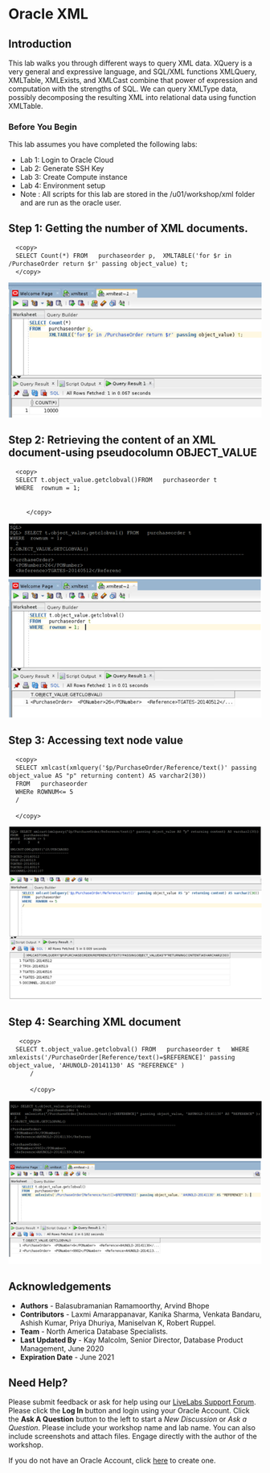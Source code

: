 # Oracle XML 

## Introduction

 This lab walks you through different ways to query XML data. XQuery is a very general and expressive language, and SQL/XML functions XMLQuery, XMLTable, XMLExists, and XMLCast combine that power of expression and computation with the strengths of SQL.
 We can query XMLType data, possibly decomposing the resulting XML into relational data using function XMLTable.

### Before You Begin

This lab assumes you have completed the following labs:
- Lab 1:  Login to Oracle Cloud
- Lab 2:  Generate SSH Key
- Lab 3:  Create Compute instance 
- Lab 4:  Environment setup
- Note :  All scripts for this lab are stored in the /u01/workshop/xml folder and are run as the oracle user.

 
## **Step 1:** Getting the number of XML documents. 
   
````
  <copy>
  SELECT Count(*) FROM   purchaseorder p,  XMLTABLE('for $r in /PurchaseOrder return $r' passing object_value) t;
  </copy>
````
     
   ![](./images/xml_m1a.png " ")

## **Step 2:** Retrieving the content of an XML document-using pseudocolumn OBJECT_VALUE
    
  ````
    <copy>
    SELECT t.object_value.getclobval()FROM   purchaseorder t
    WHERE  rownum = 1;  

 
       </copy>
 ````
  ![](./images/xml_query_m2a.png " ")
  ![](./images/xml_m2a.png " ")

## **Step 3:**  Accessing text node value

  ````
    <copy>
    SELECT xmlcast(xmlquery('$p/PurchaseOrder/Reference/text()' passing object_value AS "p" returning content) AS varchar2(30))
    FROM   purchaseorder
    WHERe ROWNUM<= 5
    /

    </copy>
   ````

   ![](./images/xml_m4a.png " ")
   ![](./images/xml_query_meth4a.png " ")


## **Step 4:** Searching XML document
     
 ````
    <copy>
   SELECT t.object_value.getclobval() FROM   purchaseorder t   WHERE  xmlexists('/PurchaseOrder[Reference/text()=$REFERENCE]' passing    object_value, 'AHUNOLD-20141130' AS "REFERENCE" )
       /
       
       </copy>
  ````
  
     
    
  ![](./images/xml_query_meth5a.png " ")
  ![](./images/xml_m5a.png " ")
        

## Acknowledgements

- **Authors** - Balasubramanian Ramamoorthy, Arvind Bhope
- **Contributors** - Laxmi Amarappanavar, Kanika Sharma, Venkata Bandaru, Ashish Kumar, Priya Dhuriya, Maniselvan K, Robert Ruppel.
- **Team** - North America Database Specialists.
- **Last Updated By** - Kay Malcolm, Senior Director, Database Product Management, June 2020
- **Expiration Date** - June 2021   

## Need Help?
Please submit feedback or ask for help using our [LiveLabs Support Forum](https://community.oracle.com/tech/developers/categories/livelabsdiscussions). Please click the **Log In** button and login using your Oracle Account. Click the **Ask A Question** button to the left to start a *New Discussion* or *Ask a Question*.  Please include your workshop name and lab name.  You can also include screenshots and attach files.  Engage directly with the author of the workshop.

If you do not have an Oracle Account, click [here](https://profile.oracle.com/myprofile/account/create-account.jspx) to create one.
  


